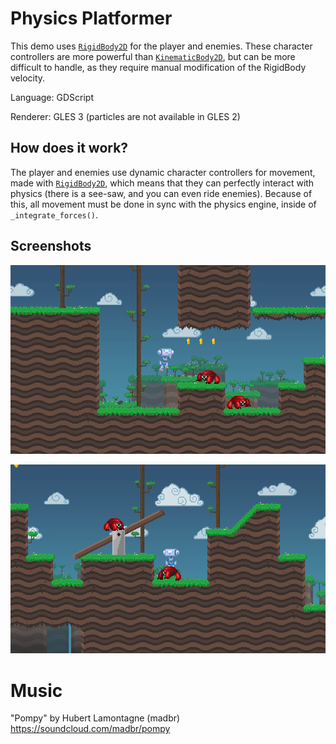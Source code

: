 # Physics Platformer

This demo uses [`RigidBody2D`](https://docs.godotengine.org/en/latest/classes/class_rigidbody2d.html)
for the player and enemies.
These character controllers are more powerful than
[`KinematicBody2D`](https://docs.godotengine.org/en/latest/classes/class_kinematicbody2d.html),
but can be more difficult to handle, as they require
manual modification of the RigidBody velocity.

Language: GDScript

Renderer: GLES 3 (particles are not available in GLES 2)

## How does it work?

The player and enemies use dynamic character
controllers for movement, made with
[`RigidBody2D`](https://docs.godotengine.org/en/latest/classes/class_rigidbody2d.html),
which means that they can perfectly interact with physics
(there is a see-saw, and you can even ride enemies).
Because of this, all movement must be done in sync with
the physics engine, inside of `_integrate_forces()`.

## Screenshots

![Screenshot of the beginning](screenshots/beginning.png)

![Screenshot of the seesaw and the player riding an enemy](screenshots/seesaw-riding.png)

# Music

"Pompy" by Hubert Lamontagne (madbr) https://soundcloud.com/madbr/pompy
